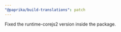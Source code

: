 ```yaml
---
"@paprika/build-translations": patch
---
```


Fixed the runtime-corejs2 version inside the package.
